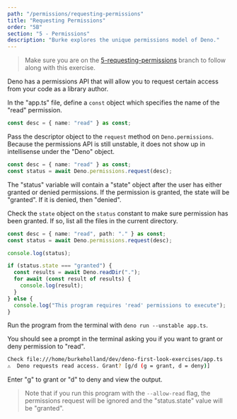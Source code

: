 ```yaml
---
path: "/permissions/requesting-permissions"
title: "Requesting Permissions"
order: "5B"
section: "5 - Permissions"
description: "Burke explores the unique permissions model of Deno."
---
```


> Make sure you are on the [5-requesting-permissions](https://github.com/burkeholland/deno-exercises/tree/5-requesting-permissions) branch to follow along with this exercise.

Deno has a permissions API that will allow you to request certain access from your code as a library author.

In the "app.ts" file, define a `const` object which specifies the name of the "read" permission.

```typescript
const desc = { name: "read" } as const;
```

Pass the descriptor object to the `request` method on `Deno.permissions`. Because the permissions API is still unstable, it does not show up in intellisense under the "Deno" object.

```typescript
const desc = { name: "read" } as const;
const status = await Deno.permissions.request(desc);
```

The "status" variable will contain a "state" object after the user has either granted or denied permissions. If the permission is granted, the state will be "granted". If it is denied, then "denied".

Check the `state` object on the `status` constant to make sure permission has been granted. If so, list all the files in the current directory.

```typescript
const desc = { name: "read", path: "." } as const;
const status = await Deno.permissions.request(desc);

console.log(status);

if (status.state === "granted") {
  const results = await Deno.readDir(".");
  for await (const result of results) {
    console.log(result);
  }
} else {
  console.log("This program requires 'read' permissions to execute");
}
```

Run the program from the terminal with `deno run --unstable app.ts`.

You should see a prompt in the terminal asking you if you want to grant or deny permission to "read".

```bash
Check file:///home/burkeholland/dev/deno-first-look-exercises/app.ts
️⚠️  Deno requests read access. Grant? [g/d (g = grant, d = deny)]
```

Enter "g" to grant or "d" to deny and view the output.

> Note that if you run this program with the `--allow-read` flag, the permissions request will be ignored and the "status.state" value will be "granted".
